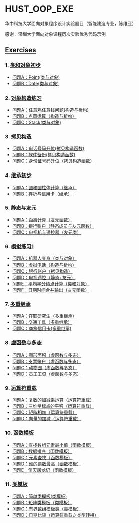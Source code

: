 # HUST_OOP_EXE
华中科技大学面向对象程序设计实验题目（智能建造专业，陈维亚）

感谢：深圳大学面向对象课程历次实验优秀代码示例

## [Exercises](./exercises)

### 1. [类和对象初步](./2017_张席/Contest1395-类和对象初步/)
  - [问题A：Point(类与对象)](./2017_张席/Contest0001-类和对象初步/问题A：Point(类与对象).md)
  - [问题B：Date(类与对象)](./2017_张席/Contest0001-类和对象初步/问题B：Date(类与对象).md)

### 2. [对象构造练习](./2017_张席/Contest1412-对象构造练习/)
  - [问题A：任意鸡任意钱问题(构造与析构)](./2017_张席/Contest1412-对象构造练习/问题A：任意鸡任意钱问题(构造与析构).md)
  - [问题B：点圆运算（构造与析构）](./2017_张席/Contest1412-对象构造练习/问题B：点圆运算（构造与析构）.md)
  - [问题C：Stack(类与对象)](./2017_张席/Contest1412-对象构造练习/问题C：Stack(类与对象).md)

### 3. [拷贝构造](./2017_张席/Contest1421-拷贝构造/)
  - [问题A：电话号码升位(拷贝构造函数)](./2017_张席/Contest1421-拷贝构造/问题A：电话号码升位(拷贝构造函数).md)
  - [问题B：软件备份(拷贝构造函数)](./2017_张席/Contest1421-拷贝构造/问题B：软件备份(拷贝构造函数).md)
  - [问题C：身份证号码升位（拷贝构造函数）](./2017_张席/Contest1421-拷贝构造/问题C：身份证号码升位（拷贝构造函数）.md)

### 4. [继承初步](./2017_张席/Contest1430-继承初步/)
  - [问题A：圆和圆柱体计算（继承）](./2017_张席/Contest1430-继承初步/问题A：圆和圆柱体计算（继承）.md)
  - [问题B：存折与信用卡（继承）](./2017_张席/Contest1430-继承初步/.md)

### 5. [静态与友元](./2017_张席/Contest1437-静态与友元/)
  - [问题A：距离计算（友元函数）](./2017_张席/Contest1437-静态与友元/问题A：距离计算（友元函数）.md)
  - [问题B：银行账户（静态成员与友元函数）](./2017_张席/Contest1437-静态与友元/问题B：银行账户（静态成员与友元函数）.md)
  - [问题C：电视机与遥控器（友元类）](./2017_张席/Contest1437-静态与友元/问题C：电视机与遥控器（友元类）.md)

### 6. [模拟练习1](./2017_张席/Contest1455-模拟练习1/)
  - [问题A：机器人变身（类与对象）](./2017_张席/Contest1455-模拟练习1/问题A：机器人变身（类与对象）.md)
  - [问题B：虚拟电话（构造与析构）](./2017_张席/Contest1455-模拟练习1/问题B：虚拟电话（构造与析构）.md)
  - [问题C：银行账户（拷贝构造）](./2017_张席/Contest1455-模拟练习1/问题C：银行账户（拷贝构造）.md)
  - [问题D：电视遥控（静态+友元）](./2017_张席/Contest1455-模拟练习1/问题D：电视遥控（静态+友元）.md)
  - [问题E：平均学分绩点计算（类和对象）](./2017_张席/Contest1455-模拟练习1/问题E：平均学分绩点计算（类和对象）.md)
  - [问题F：日期时间合并输出（友元函数）](./2017_张席/Contest1455-模拟练习1/问题F：日期时间合并输出（友元函数）.md)

### 7. [多重继承](./2017_张席/Contest1465-多重继承/)
  - [问题A：在职研究生（多重继承）](./2017_张席/Contest1465-多重继承/问题A：在职研究生（多重继承）.md)
  - [问题B：交通工具（多重继承）](./2017_张席/Contest1465-多重继承/问题B：交通工具（多重继承）.md)
  - [问题C：商旅信用卡(多重继承)](./2017_张席/Contest1465-多重继承/问题C：商旅信用卡(多重继承).md)

### 8. [虚函数与多态](./2017_张席/Contest1471-虚函数与多态/)
  - [问题A：图形面积（虚函数与多态）](./2017_张席/Contest1471-虚函数与多态/问题A：图形面积（虚函数与多态）.md)
  - [问题B：支票账户（虚函数与多态）](./2017_张席/Contest1471-虚函数与多态/问题B：支票账户（虚函数与多态）.md)
  - [问题C：动物园（虚函数与多态）](./2017_张席/Contest1471-虚函数与多态/问题C：动物园（虚函数与多态）.md)
  - [问题D：员工工资（虚函数与多态）](./2017_张席/Contest1471-虚函数与多态/问题D：员工工资（虚函数与多态）.md)

### 9. [运算符重载](./2017_张席/Contest1479-运算符重载/)
  - [问题A：复数的加减乘运算（运算符重载）](./2017_张席/Contest1479-运算符重载/问题A：复数的加减乘运算（运算符重载）.md)
  - [问题B：三维坐标点的平移（运算符重载）](./2017_张席/Contest1479-运算符重载/问题B：三维坐标点的平移（运算符重载）.md)
  - [问题C：矩阵相加（运算符重载）](./2017_张席/Contest1479-运算符重载/问题C：矩阵相加（运算符重载）.md)
  - [问题D：向量的加减（运算符重载）](./2017_张席/Contest1479-运算符重载/问题D：向量的加减（运算符重载）.md)

### 10. [函数模板](./2017_张席/Contest1485-函数模板/)
  - [问题A：查找数组元素最小值（函数模板）](./2017_张席/Contest1485-函数模板/问题A：查找数组元素最小值（函数模板）.md)
  - [问题B：数据排序（函数模板）](./2017_张席/Contest1485-函数模板/问题B：数据排序（函数模板）.md)
  - [问题C：元素查找（函数模板）](./2017_张席/Contest1485-函数模板/问题C：元素查找（函数模板）.md)
  - [问题D：谁的票数最高（函数模板）](./2017_张席/Contest1485-函数模板/问题D：谁的票数最高（函数模板）.md)
  - [问题E：倚天屠龙记（函数模板）](./2017_张席/Contest1485-函数模板/问题E：倚天屠龙记（函数模板）.md)

### 11. [类模板](./2017_张席/Contest1495-类模板/)
  - [问题A：简单类模板(类模板)](./2017_张席/Contest1495-类模板/问题A：简单类模板(类模板).md)
  - [问题B：矩阵类模板（类模板）](./2017_张席/Contest1495-类模板/问题B：矩阵类模板（类模板）.md)
  - [问题C：有界数组模板类（类模板）](./2017_张席/Contest1495-类模板/问题C：有界数组模板类（类模板）.md)
  - [问题D：日期比较（运算符重载之类型转换）](./2017_张席/Contest1495-类模板/问题D：日期比较（运算符重载之类型转换）.md)
